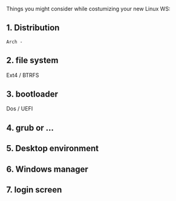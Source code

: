 Things you might consider while costumizing your new Linux WS:

## 1. Distribution
	Arch - 

## 2. file system
  Ext4 / BTRFS

## 3. bootloader
  Dos / UEFI

## 4. grub or ...

## 5. Desktop environment

## 6. Windows manager

## 7. login screen
